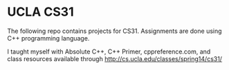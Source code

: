 UCLA CS31
=========
The following repo contains projects for CS31.
Assignments are done using C++ programming language.

I taught myself with Absolute C++, C++ Primer, cppreference.com, and class resources available through http://cs.ucla.edu/classes/spring14/cs31/
